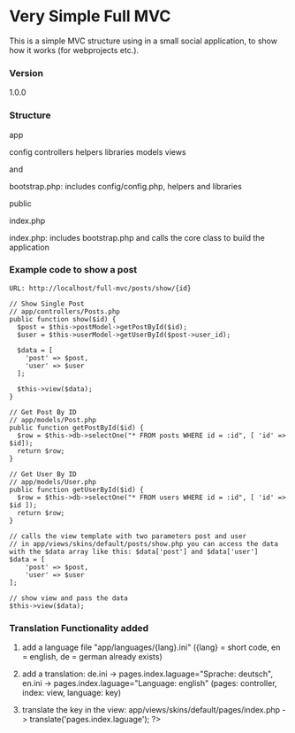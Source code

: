 # Very Simple Full MVC

This is a simple MVC structure using in a small social application, to show how it works (for webprojects etc.).

### Version
1.0.0

### Structure


app

config controllers helpers libraries models views

and

bootstrap.php: includes config/config.php, helpers and libraries


public

index.php

index.php: includes bootstrap.php and calls the core class to build the application


### Example code to show a post

	URL: http://localhost/full-mvc/posts/show/{id}

	// Show Single Post
	// app/controllers/Posts.php
    public function show($id) {
      $post = $this->postModel->getPostById($id);
      $user = $this->userModel->getUserById($post->user_id);

      $data = [
        'post' => $post, 
        'user' => $user
      ];

      $this->view($data);
    }
	
	// Get Post By ID
	// app/models/Post.php
	public function getPostById($id) {
      $row = $this->db->selectOne("* FROM posts WHERE id = :id", [ 'id' =>  $id]);
      return $row;
    }
	
	// Get User By ID
	// app/models/User.php
    public function getUserById($id) {
      $row = $this->db->selectOne("* FROM users WHERE id = :id", [ 'id' => $id ]);
      return $row;
    }
	
	// calls the view template with two parameters post and user
	// in app/views/skins/default/posts/show.php you can access the data with the $data array like this: $data['post'] and $data['user']
	$data = [
		'post' => $post, 
		'user' => $user
	];

	// show view and pass the data
	$this->view($data);

  ### Translation Functionality added

  1. add a language file "app/languages/{lang}.ini" ({lang} = short code, en = english, de = german already exists)

  2. add a translation: de.ini -> pages.index.laguage="Sprache: deutsch", en.ini -> pages.index.laguage="Language: english"  (pages: controller, index: view, language: key)

  3. translate the key in the view: app/views/skins/default/pages/index.php -> <?= $this->translate('pages.index.laguage'); ?>